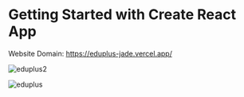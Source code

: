 # Getting Started with Create React App
Website Domain: https://eduplus-jade.vercel.app/

![eduplus2](https://github.com/user-attachments/assets/cd26999d-4387-4727-828a-2d4af3261873)



![eduplus](https://github.com/user-attachments/assets/92154c4f-29b1-4034-ac59-0166a07493e0)



